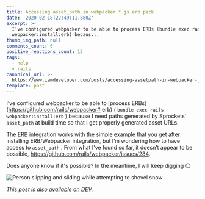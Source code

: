 ```yaml
---
title: Accessing asset_path in webpacker *.js.erb pack
date: '2020-02-18T22:49:11.880Z'
excerpt: >-
  I’ve configured webpacker to be able to process ERBs (bundle exec rails
  webpacker:install:erb) becaus...
thumb_img_path: null
comments_count: 6
positive_reactions_count: 15
tags:
  - help
  - rails
canonical_url: >-
  https://www.iamdeveloper.com/posts/accessing-assetpath-in-webpacker-js-erb-pack-18g3/
template: post
---
```

I’ve configured webpacker to be able to [process ERBs](https://github.com/rails/webpacker# erb) (
`bundle exec rails webpacker:install:erb`
) because I need paths generated by Sprockets' 
`asset_path`
 at build time so that I get properly generated asset URLs.

The ERB integration works with the simple example that you get after installing ERB/Webpacker integration, but I’m wondering how to have access to 
`asset_path`
. From what I’ve found so far, it doesn’t appear to be possible, https://github.com/rails/webpacker/issues/284.

Does anyone know if it's possible? In the meantime, I will keep digging 😉

![Person slipping and sliding while attempting to shovel snow](https://media.giphy.com/media/ZIK2f5hBbnyyA/giphy-downsized-large.gif)

*[This post is also available on DEV.](https://dev.to/nickytonline/accessing-assetpath-in-webpacker-js-erb-pack-18g3)*


<script>
const parent = document.getElementsByTagName('head')[0];
const script = document.createElement('script');
script.type = 'text/javascript';
script.src = 'https://cdnjs.cloudflare.com/ajax/libs/iframe-resizer/4.1.1/iframeResizer.min.js';
script.charset = 'utf-8';
script.onload = function() {
    window.iFrameResize({}, '.liquidTag');
};
parent.appendChild(script);
</script>    
